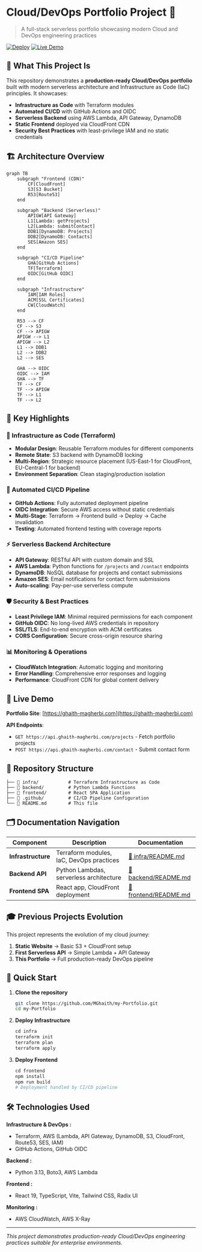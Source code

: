 # Cloud/DevOps Portfolio Project 🚀

> A full-stack serverless portfolio showcasing modern Cloud and DevOps engineering practices

[![Deploy](https://github.com/MGhaith/my-Portfolio/actions/workflows/workflow.yml/badge.svg)](https://github.com/MGhaith/my-Portfolio/actions/workflows/workflow.yml)
[![Live Demo](https://img.shields.io/badge/Live-Demo-blue)](https://ghaith-magherbi.com)

## 🎯 What This Project Is

This repository demonstrates a **production-ready Cloud/DevOps portfolio** built with modern serverless architecture and Infrastructure as Code (IaC) principles. It showcases:

- **Infrastructure as Code** with Terraform modules
- **Automated CI/CD** with GitHub Actions and OIDC
- **Serverless Backend** using AWS Lambda, API Gateway, DynamoDB
- **Static Frontend** deployed via CloudFront CDN
- **Security Best Practices** with least-privilege IAM and no static credentials

## 🏗️ Architecture Overview

```mermaid
graph TB
    subgraph "Frontend (CDN)"
        CF[CloudFront]
        S3[S3 Bucket]
        R53[Route53]
    end
    
    subgraph "Backend (Serverless)"
        APIGW[API Gateway]
        L1[Lambda: getProjects]
        L2[Lambda: submitContact]
        DDB1[DynamoDB: Projects]
        DDB2[DynamoDB: Contacts]
        SES[Amazon SES]
    end
    
    subgraph "CI/CD Pipeline"
        GHA[GitHub Actions]
        TF[Terraform]
        OIDC[GitHub OIDC]
    end
    
    subgraph "Infrastructure"
        IAM[IAM Roles]
        ACM[SSL Certificates]
        CW[CloudWatch]
    end
    
    R53 --> CF
    CF --> S3
    CF --> APIGW
    APIGW --> L1
    APIGW --> L2
    L1 --> DDB1
    L2 --> DDB2
    L2 --> SES
    
    GHA --> OIDC
    OIDC --> IAM
    GHA --> TF
    TF --> CF
    TF --> APIGW
    TF --> L1
    TF --> L2
```

## 🌟 Key Highlights

### 🔧 Infrastructure as Code (Terraform)
- **Modular Design**: Reusable Terraform modules for different components
- **Remote State**: S3 backend with DynamoDB locking
- **Multi-Region**: Strategic resource placement (US-East-1 for CloudFront, EU-Central-1 for backend)
- **Environment Separation**: Clean staging/production isolation

### 🔄 Automated CI/CD Pipeline
- **GitHub Actions**: Fully automated deployment pipeline
- **OIDC Integration**: Secure AWS access without static credentials
- **Multi-Stage**: Terraform → Frontend build → Deploy → Cache invalidation
- **Testing**: Automated frontend testing with coverage reports

### ⚡ Serverless Backend Architecture
- **API Gateway**: RESTful API with custom domain and SSL
- **AWS Lambda**: Python functions for `/projects` and `/contact` endpoints
- **DynamoDB**: NoSQL database for projects and contact submissions
- **Amazon SES**: Email notifications for contact form submissions
- **Auto-scaling**: Pay-per-use serverless compute

### 🛡️ Security & Best Practices
- **Least Privilege IAM**: Minimal required permissions for each component
- **GitHub OIDC**: No long-lived AWS credentials in repository
- **SSL/TLS**: End-to-end encryption with ACM certificates
- **CORS Configuration**: Secure cross-origin resource sharing

### 📊 Monitoring & Operations
- **CloudWatch Integration**: Automatic logging and monitoring
- **Error Handling**: Comprehensive error responses and logging
- **Performance**: CloudFront CDN for global content delivery

## 🚀 Live Demo

**Portfolio Site**: [https://ghaith-magherbi.com](https://ghaith-magherbi.com)

**API Endpoints**:
- `GET https://api.ghaith-magherbi.com/projects` - Fetch portfolio projects
- `POST https://api.ghaith-magherbi.com/contact` - Submit contact form

## 📁 Repository Structure
```
├── 📂 infra/           # Terraform Infrastructure as Code
├── 📂 backend/         # Python Lambda Functions
├── 📂 frontend/        # React SPA Application
├── 📂 .github/         # CI/CD Pipeline Configuration
└── 📄 README.md        # This file
```
## 🗂️ Documentation Navigation

| Component | Description | Documentation |
|-----------|-------------|---------------|
| **Infrastructure** | Terraform modules, IaC, DevOps practices | [📖 infra/README.md](./infra/README.md) |
| **Backend API** | Python Lambdas, serverless architecture | [📖 backend/README.md](./backend/README.md) |
| **Frontend SPA** | React app, CloudFront deployment | [📖 frontend/README.md](./frontend/README.md) |

## 🎓 Previous Projects Evolution

This project represents the evolution of my cloud journey:

1. **Static Website** → Basic S3 + CloudFront setup
2. **First Serverless API** → Simple Lambda + API Gateway
3. **This Portfolio** → Full production-ready DevOps pipeline

## 🚀 Quick Start

1. **Clone the repository**
   ```bash
   git clone https://github.com/MGhaith/my-Portfolio.git
   cd my-Portfolio
2. **Deploy Infrastructure**
    ```bash
    cd infra
    terraform init
    terraform plan
    terraform apply
3. **Deploy Frontend**
    ```bash
    cd frontend
    npm install
    npm run build
    # Deployment handled by CI/CD pipeline
## 🛠️ Technologies Used

**Infrastructure & DevOps :**
- Terraform, AWS (Lambda, API Gateway, DynamoDB, S3, CloudFront, Route53, SES, IAM)
- GitHub Actions, GitHub OIDC

**Backend :**
- Python 3.13, Boto3, AWS Lambda

**Frontend :**
- React 19, TypeScript, Vite, Tailwind CSS, Radix UI

**Monitoring :**
- AWS CloudWatch, AWS X-Ray

---

*This project demonstrates production-ready Cloud/DevOps engineering practices suitable for enterprise environments.*